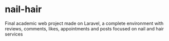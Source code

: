 # nail-hair
Final academic web project made on Laravel, a complete environment with reviews, comments, likes, appointments and posts focused on nail and hair services
